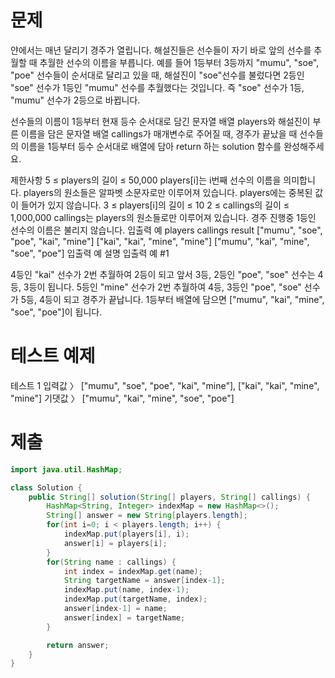 # 문제

얀에서는 매년 달리기 경주가 열립니다. 해설진들은 선수들이 자기 바로 앞의 선수를 추월할 때 추월한 선수의 이름을 부릅니다. 예를 들어 1등부터 3등까지 "mumu", "soe", "poe" 선수들이 순서대로 달리고 있을 때, 해설진이 "soe"선수를 불렀다면 2등인 "soe" 선수가 1등인 "mumu" 선수를 추월했다는 것입니다. 즉 "soe" 선수가 1등, "mumu" 선수가 2등으로 바뀝니다.

선수들의 이름이 1등부터 현재 등수 순서대로 담긴 문자열 배열 players와 해설진이 부른 이름을 담은 문자열 배열 callings가 매개변수로 주어질 때, 경주가 끝났을 때 선수들의 이름을 1등부터 등수 순서대로 배열에 담아 return 하는 solution 함수를 완성해주세요.

제한사항
5 ≤ players의 길이 ≤ 50,000
players[i]는 i번째 선수의 이름을 의미합니다.
players의 원소들은 알파벳 소문자로만 이루어져 있습니다.
players에는 중복된 값이 들어가 있지 않습니다.
3 ≤ players[i]의 길이 ≤ 10
2 ≤ callings의 길이 ≤ 1,000,000
callings는 players의 원소들로만 이루어져 있습니다.
경주 진행중 1등인 선수의 이름은 불리지 않습니다.
입출력 예
players	callings	result
["mumu", "soe", "poe", "kai", "mine"]	["kai", "kai", "mine", "mine"]	["mumu", "kai", "mine", "soe", "poe"]
입출력 예 설명
입출력 예 #1

4등인 "kai" 선수가 2번 추월하여 2등이 되고 앞서 3등, 2등인 "poe", "soe" 선수는 4등, 3등이 됩니다. 5등인 "mine" 선수가 2번 추월하여 4등, 3등인 "poe", "soe" 선수가 5등, 4등이 되고 경주가 끝납니다. 1등부터 배열에 담으면 ["mumu", "kai", "mine", "soe", "poe"]이 됩니다.

# 테스트 예제
테스트 1
입력값 〉	["mumu", "soe", "poe", "kai", "mine"], ["kai", "kai", "mine", "mine"]
기댓값 〉	["mumu", "kai", "mine", "soe", "poe"]


# 제출
```java
import java.util.HashMap;

class Solution {
    public String[] solution(String[] players, String[] callings) {
        HashMap<String, Integer> indexMap = new HashMap<>();
        String[] answer = new String[players.length];
        for(int i=0; i < players.length; i++) {
            indexMap.put(players[i], i);
            answer[i] = players[i];
        }
        for(String name : callings) {
            int index = indexMap.get(name);
            String targetName = answer[index-1];
            indexMap.put(name, index-1);
            indexMap.put(targetName, index);
            answer[index-1] = name;
            answer[index] = targetName;
        }

        return answer;
    }
}
```